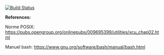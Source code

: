 [![Build Status](https://travis-ci.com/frossiny/42sh.svg?token=GMLTFAz14akzGAbryz21&branch=dev_lubenard)](https://travis-ci.com/frossiny/42sh)

**References:**

Norme POSIX: https://pubs.opengroup.org/onlinepubs/009695399/utilities/xcu_chap02.html

Manuel bash: https://www.gnu.org/software/bash/manual/bash.html
